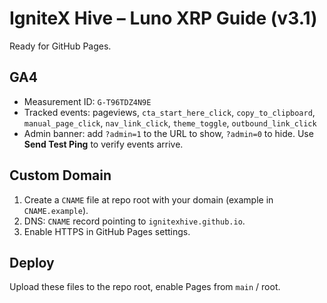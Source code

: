 # IgniteX Hive – Luno XRP Guide (v3.1)
Ready for GitHub Pages.

## GA4
- Measurement ID: `G-T96TDZ4N9E`
- Tracked events: pageviews, `cta_start_here_click`, `copy_to_clipboard`, `manual_page_click`, `nav_link_click`, `theme_toggle`, `outbound_link_click`
- Admin banner: add `?admin=1` to the URL to show, `?admin=0` to hide. Use **Send Test Ping** to verify events arrive.

## Custom Domain
1. Create a `CNAME` file at repo root with your domain (example in `CNAME.example`).
2. DNS: `CNAME` record pointing to `ignitexhive.github.io`.
3. Enable HTTPS in GitHub Pages settings.

## Deploy
Upload these files to the repo root, enable Pages from `main` / root.
